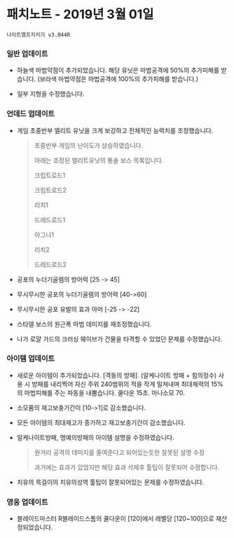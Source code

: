 # 패치노트 - 2019년 3월 01일

```
나이트엘프지키기 v3.044R
```

### 일반 업데이트

- 하늘색 마법약점이 추가되었습니다. 해당 유닛은 마법공격에 50%의 추가피해를 받습니다. (보라색 마법약점은 마법공격에 100%의 추가피해를 받습니다.)

- 일부 지형을 수정했습니다.

### 언데드 업데이트

- 게임 초중반부 엘리트 유닛을 크게 보강하고 전체적인 능력치를 조정했습니다.

  > 초중반부 게임의 난이도가 상승하였습니다.  
  >
  > 아래는 조정된 엘리트유닛의 통솔 보스 목록입니다.
  >
  > 크립트로드1
  >
  > 크립트로드2
  >
  > 리치1
  >
  > 드레드로드1
  >
  > 아그니1
  >
  > 리치2
  >
  > 드레드로드2

- 공포의 누더기골렘의 방어력 [25 -> 45]

- 무시무시한 공포의 누더기골렘의 방어력 [40->60]

- 무시무시한 공포 유발의 효과 아머 [-25 -> -22]

- 스타델 보스의 원근폭 마법 데미지를 재조정했습니다.

- 나가 로얄 가드의 크러싱 웨이브가 건물을 타격할 수 있었던 문제를 수정했습니다.

### 아이템 업데이트

- 새로운 아이템이 추가되었습니다. [격동의 방패]. (알케나이트 방패 + 힘의정수) 사용 시 방패를 내리찍어 자신 주위 240범위의 적을 작게 밀쳐내며 최대체력의 15%의 마법피해를 주는 파동을 내뿜습니다. 쿨다운 15초. 마나소모 70.

- 소모품의 재고보충기간이 [10->1]로 감소했습니다.

- 모든 아이템의 최대재고가 증가하고 재고보충기간이 감소했습니다.

- 알케나이트방패, 명예의방패의 아이템 설명을 수정하였습니다. 

  > 원거리 공격의 데미지를 줄여준다고 되어있는듯한 잘못된 설명 수정
  >
  > 과거에는 효과가 있었지만 해당 효과 삭제후 툴팁이 잘못되어 수정합니다.

- 치유의 목걸이의 치유의성역 툴팁이 잘못되어있는 문제를 수정하였습니다.

### 영웅 업데이트

- 블레이드마스터 R블레이드스톰의 쿨다운이 [120]에서 레벨당 [120~100]으로 재산정되었습니다.